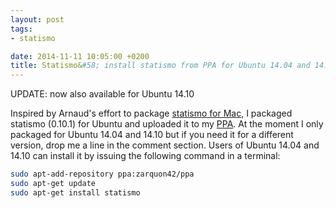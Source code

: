 ```yaml
---
layout: post
tags: 
- statismo 

date: 2014-11-11 10:05:00 +0200
title: Statismo&#58; install statismo from PPA for Ubuntu 14.04 and 14.10
---
```

UPDATE: now also available for Ubuntu 14.10

Inspired by Arnaud's effort to package [statismo for Mac](https://groups.google.com/d/msg/statismo-users/6awZIpduiZI/H3fTSkYu2XcJ), I packaged statismo (0.10.1) for Ubuntu and uploaded it to my [PPA](https://launchpad.net/~zarquon42/+archive/ubuntu/ppa). At the moment I only packaged for Ubuntu 14.04 and 14.10 but if you need it for a different version, drop me a line in the comment section.
Users of Ubuntu 14.04 and 14.10 can install it by issuing the following command in a terminal:


```bash
sudo apt-add-repository ppa:zarquon42/ppa
sudo apt-get update
sudo apt-get install statismo

```